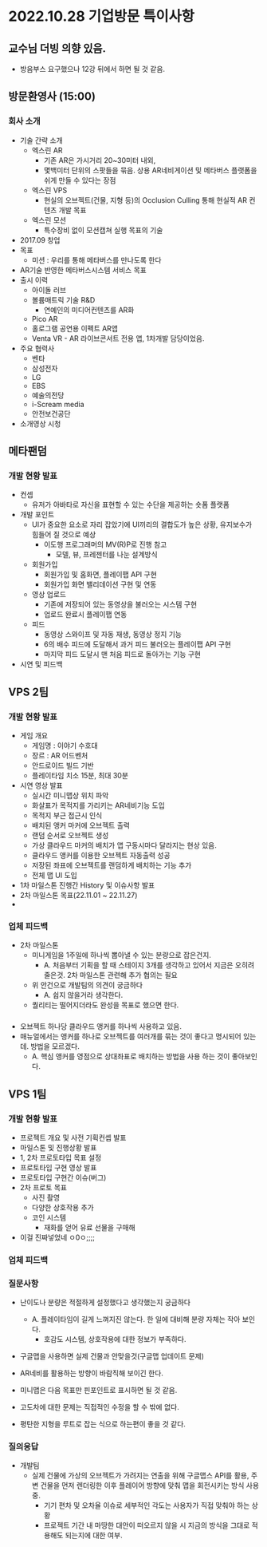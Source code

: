 # 2022.10.28 기업방문 특이사항

## 교수님 더빙 의향 있음.
- 방음부스 요구했으나 12강 뒤에서 하면 될 것 같음.

## 방문환영사 (15:00)

### 회사 소개
- 기술 간략 소개
  - 엑스린 AR
    - 기존 AR은 가시거리 20~30미터 내외,
    - 몇백미터 단위의 스팟들을 묶음. 상용 AR네비게이션 및 메타버스 플랫폼을 쉬게 만들 수 있다는 장점
  - 엑스린 VPS
    - 현실의 오브젝트(건물, 지형 등)의 Occlusion Culling 통해 현실적 AR 컨텐츠 개발 목표
  - 엑스린 모션
    - 특수장비 없이 모션캡쳐 실행 목표의 기술
- 2017.09 창업
- 목표
  - 미션 : 우리를 통해 메타버스를 만나도록 한다
- AR기술 반영한 메타버스시스템 서비스 목표
- 출시 이력
  - 아이돌 러브
  - 볼륨매트릭 기술 R&D
    - 연예인의 미디어컨텐츠를 AR화
  - Pico AR
  - 홀로그램 공연용 이펙트 AR앱
  - Venta VR - AR 라이브콘서트 전용 앱, 1차개발 담당이었음.
- 주요 협력사
  - 벤타
  - 삼성전자
  - LG
  - EBS
  - 예술의전당
  - i-Scream media
  - 안전보건공단
- 소개영상 시청

## 메타팬덤

### 개발 현황 발표
- 컨셉
  - 유저가 아바타로 자신을 표현할 수 있는 수단을 제공하는 숏폼 플랫폼
- 개발 포인트
  - UI가 중요한 요소로 자리 잡았기에 UI끼리의 결합도가 높은 상황, 유지보수가 힘들어 질 것으로 예상
    - 이도행 프로그래머의 MV(R)P로 진행 참고
      - 모델, 뷰, 프레젠터를 나눈 설계방식
  - 회원가입
    - 회원가입 및 홈화면, 플레이팹 API 구현
    - 회원가입 화면 밸리데이션 구현 및 연동
  - 영상 업로드
    - 기존에 저장되어 있는 동영상을 불러오는 시스템 구현
    - 업로드 완료시 플레이팹 연동
  - 피드
    - 동영상 스와이프 및 자동 재생, 동영상 정지 기능
    - 6의 배수 피드에 도달해서 과거 피드 불러오는 플레이팹 API 구현
    - 마지막 피드 도달시 맨 처음 피드로 돌아가는 기능 구현
- 시연 및 피드백

## VPS 2팀

### 개발 현황 발표
- 게임 개요
  - 게임명 : 이야기 수호대
  - 장르 : AR 어드벤처
  - 안드로이드 빌드 기반
  - 플레이타임 치소 15분, 최대 30분
- 시연 영상 발표
  - 실시간 미니맵상 위치 파악
  - 화살표가 목적지를 가리키는 AR네비기능 도입
  - 목적지 부근 접근시 인식
  - 배치된 앵커 마커에 오브젝트 출력
  - 랜덤 순서로 오브젝트 생성
  - 가상 클라우드 마커의 배치가 앱 구동시마다 달라지는 현상 있음.
  - 클라우드 앵커를 이용한 오브젝트 자동출력 성공
  - 저장된 좌표에 오브젝트를 랜덤하게 배치하는 기능 추가
  - 전체 맵 UI 도입
- 1차 마일스톤 진행간 History 및 이슈사항 발표
- 2차 마일스톤 목표(22.11.01 ~ 22.11.27)
- 

### 업체 피드백
- 2차 마일스톤
  - 미니게임을 1주일에 하나씩 뽑아낼 수 있는 분량으로 잡은건지.
    - A. 처음부터 기획을 할 때 스테이지 3개를 생각하고 있어서 지금은 오히려 줄은것. 2차 마일스톤 관련해 추가 협의는 필요
  - 위 안건으로 개발팀의 의견이 궁금하다
    - A. 쉽지 않을거라 생각한다.
  - 퀄리티는 떨어지더라도 완성을 목표로 했으면 한다.

###
- 오브젝트 하나당 클라우드 앵커를 하나씩 사용하고 있음.
- 매뉴얼에서는 앵커를 하나로 오브젝트를 여러개를 묶는 것이 좋다고 명시되어 있는데. 방법을 모르겠다.
  - A. 핵심 앵커를 영점으로 상대좌표로 배치하는 방법을 사용 하는 것이 좋아보인다.


## VPS 1팀

### 개발 현황 발표
- 프로젝트 개요 및 사전 기획컨셉 발표
- 마일스톤 및 진행상황 발표
- 1, 2차 프로토타입 목표 설정
- 프로토타입 구현 영상 발표
- 프로토타입 구현간 이슈(버그)
- 2차 프로토 목표
  - 사진 촬영
  - 다양한 상호작용 추가
  - 코인 시스템
    - 재화를 얻어 유료 선물을 구매해 
- 이걸 진짜넣었네 ㅇ0ㅇ;;;;

### 업체 피드백

### 질문사항
- 난이도나 분량은 적절하게 설정했다고 생각했는지 궁금하다
  - A. 플레이타임이 길게 느껴지진 않는다. 한 일에 대비해 분량 자체는 작아 보인다.
    - 호감도 시스템, 상호작용에 대한 정보가 부족하다.


- 구글맵을 사용하면 실제 건물과 안맞을것(구글맵 업데이트 문제)
- AR네비를 활용하는 방향이 바람직해 보이긴 한다.
- 미니맵은 다음 목표만 핀포인트로 표시하면 될 것 같음.
- 고도차에 대한 문제는 직접적인 수정을 할 수 밖에 없다.
- 평탄한 지형을 루트로 잡는 식으로 하는편이 좋을 것 같다.


### 질의응답
- 개발팀
  - 실제 건물에 가상의 오브젝트가 가려지는 연출을 위해 구글맵스 API를 활용, 주변 건물을 먼저 렌더링한 이후 플레이어 방향에 맞춰 맵을 회전시키는 방식 사용중.
    - 기기 편차 및 오차율 이슈로 세부적인 각도는 사용자가 직접 맞춰야 하는 상황
    - 프로젝트 기간 내 마땅한 대안이 떠오르지 않을 시 지금의 방식을 그대로 적용해도 되는지에 대한 여부.


















